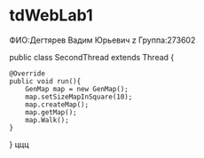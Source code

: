 # tdWebLab1
ФИО:Дегтярев Вадим Юрьевич  z
Группа:273602

public class SecondThread extends Thread {

    @Override
    public void run(){
        GenMap map = new GenMap();
        map.setSizeMapInSquare(10);
        map.createMap();
        map.getMap();
        map.Walk();
    }
}
ццц